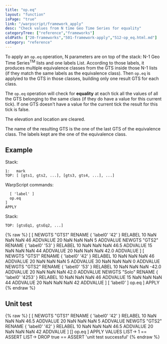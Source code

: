 ```yaml
---
title: "op.eq"
layout: "function"
isPage: "true"
link: "/warpscript/framework_apply"
desc: "Check values from N time Geo Time Series for equality"
categoryTree: ["reference","frameworks"]
oldPath: ["20-frameworks","501-framework-apply","512-op_eq.html.md"]
category: "reference"
---
```

 
To apply an `op.eq` operation, N parameters are on top of the stack: N-1 Geo Time Series<sup>TM</sup> lists and one labels List. According to those labels, it produces multiple equivalence classes from the GTS inside those N-1 lists (if they match the same labels as the equivalence class). Then `op.eq` is applyied to the GTS in those classes, building only one result GTS for each class.

The `op.eq` operation will check for **equality** at each tick all the values of all the GTS belonging to the same class (if they do have a value for this current tick). If one GTS doesn't have a value for the current tick the result for this tick is false.

The elevation and location are cleared. 

The name of the resulting GTS is the one of the last GTS of the equivalence class. The labels kept are the one of the equivalence class.

## Example ##

Stack:

    1:   mark
    TOP: [ [gts1, gts2, ...], [gts3, gts4, ...], ...]

WarpScript commands:

      [ 'label' ] 
      op.eq
    ]
    APPLY

Stack: 

    TOP: [gtsEq1, gtsEq2, ...]

{% raw %}
<warp10-warpscript-widget>
[
  [
    NEWGTS "GTS1" RENAME 
    { 'label0' '42' } RELABEL
    10 NaN NaN NaN 46 ADDVALUE
    20 NaN NaN NaN 5 ADDVALUE
    NEWGTS "GTS2" RENAME 
    { 'label0' '53' } RELABEL
    10 NaN NaN NaN 46.5 ADDVALUE
    15 NaN NaN NaN 44 ADDVALUE
    20 NaN NaN NaN 42.0 ADDVALUE
  ]
  [
    NEWGTS "GTS1" RENAME 
    { 'label0' '42' } RELABEL
    10 NaN NaN NaN 46 ADDVALUE
    20 NaN NaN NaN 5 ADDVALUE
    30 NaN NaN NaN 0 ADDVALUE
    NEWGTS "GTS2" RENAME 
    { 'label0' '53' } RELABEL
    10 NaN NaN NaN -42.0 ADDVALUE
    20 NaN NaN NaN 42.0 ADDVALUE
    NEWGTS "Solo" RENAME 
    { 'label0' '4253' } RELABEL
    10 NaN NaN NaN 46 ADDVALUE
    15 NaN NaN NaN 44 ADDVALUE
    20 NaN NaN NaN 42 ADDVALUE
  ]
  [ 'label0' ]
  op.eq
]
APPLY
</warp10-warpscript-widget>
{% endraw %} 
## Unit test ##

{% raw %}
<warp10-warpscript-widget>
[
  [
    NEWGTS "GTS1" RENAME 
    { 'label0' '42' } RELABEL
    10 NaN NaN NaN 46.5 ADDVALUE
    20 NaN NaN NaN 5 ADDVALUE
    NEWGTS "GTS2" RENAME 
    { 'label0' '42' } RELABEL
    10 NaN NaN NaN 46.5 ADDVALUE
    20 NaN NaN NaN 42 ADDVALUE
  ]
  []
  op.eq
]
APPLY
VALUES LIST->
1 == ASSERT
LIST-> DROP
true == ASSERT
'unit test successful'
</warp10-warpscript-widget>
{% endraw %}        
